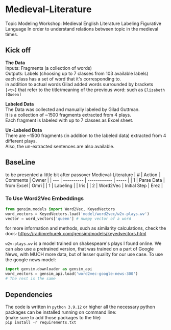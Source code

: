 # Medieval-Literature
Topic Modeling Workshop: Medieval English Literature
Labeling Figurative Language In order to understand relations between topic in the medieval times.

## Kick off
**The Data**  
Inputs: Fragments (a collection of words)  
Outputs: Labels (choosing up to 7 classes from 103 available labels)  
each class has a set of word that it's corresponding to.  
in addition to actual words Gilad added words surrounded by brackets  
`[<t>]` that refer to the title/meaning of the previous word: such as `Elizabeth [Queen]`  

**Labeled Data**  
The Data was collected and manually labeled by Gilad Guttman.  
It is a collection of ~1500 fragments extracted  from 4 plays.  
Each fragment is labeled with up to 7 classes as Excel sheet.  

**Un-Labeled Data**  
There are ~1500 fragments (in addition to the labeled data) extracted from 4 different plays.  
Also, the un-extracted sentences are also available.  

## BaseLine
to be presented a little bit after passover  Medieval-Literature
| #   | Action     | Comments     | Owner |
| --- | ---------- | ------------ | ----- |
| 1   | Parse Data | from Excel   | Omri  |
| 1   | Labeling   |              | Iris  |
| 2   | Word2Vec   | Initial Step | Erez  |

### To Use Word2Vec Embeddings
```Python
from gensim.models import Word2Vec, KeyedVectors
word_vectors = KeyedVectors.load('model/word2vec/w2v-plays.wv')
vector = word_vectors['queen'] # numpy vector of a word
```
for more information and methods, such as similarity calculations, check the docs:
https://radimrehurek.com/gensim/models/keyedvectors.html

`w2v-plays.wv` is a model trained on shakespeare's plays I found online. We can also use a pretrained version, that was trained on a part of Google News, with MUCH more data, but of lesser quality for our use case. To use the google news model:
```Python
import gensim.downloader as gensim_api
word_vectors = gensim_api.load('word2vec-google-news-300')
# The rest is the same
```
  
  
## Dependencies
The code is written in `python 3.9.12` or higher
all the necessary python packages can be installed running on command line:  
(make sure to add those packages to the file)  
`pip install -r requirements.txt`

